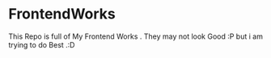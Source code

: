 # FrontendWorks
This Repo is full of My Frontend Works . They may not look Good :P but i am trying to do Best .:D
